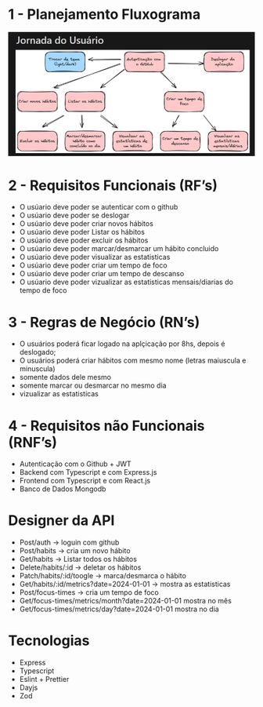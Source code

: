 # 1 - Planejamento Fluxograma

![Foto](src/assets/foto.png)

# 2 - Requisitos Funcionais (RF’s)

- O usúario deve poder se autenticar com o github
- O usúario deve poder se deslogar
- O usúario deve poder criar novos hábitos
- O usúario deve poder Listar os hábitos
- O usúario deve poder excluir os hábitos
- O usúario deve poder marcar/desmarcar um hábito concluido
- O usúario deve poder visualizar as estatisticas
- O usúario deve poder criar um tempo de foco
- O usúario deve poder criar um tempo de descanso
- O usúario deve poder vizualizar as estatisticas mensais/diarias do tempo de foco

# 3 - Regras de Negócio (RN’s)

- O usuários poderá ficar logado na aplçicação por 8hs, depois é deslogado;
- O usuários poderá criar hábitos com mesmo nome (letras maiuscula e minuscula)
- somente dados dele mesmo
- somente marcar ou desmarcar no mesmo dia
- vizualizar as estatisticas

# 4 - Requisitos não Funcionais (RNF’s)

- Autenticação com o Github + JWT
- Backend com Typescript e com Express.js
- Frontend com Typescript e com React.js
- Banco de Dados Mongodb

# Designer da API

- Post/auth → loguin com github
- Post/habits → cria um novo hábito
- Get/habits → Listar todos os hábitos
- Delete/habits/:id → deletar os hábitos
- Patch/habits/:id/toogle → marca/desmarca o hábito
- Get/habits/:id/metrics?date=2024-01-01 → mostra as estatisticas
- Post/focus-times → cria um tempo de foco
- Get/focus-times/metrics/month?date=2024-01-01 mostra no mês
- Get/focus-times/metrics/day?date=2024-01-01 mostra no dia

# Tecnologias
- Express
- Typescript
- Eslint + Prettier
- Dayjs
- Zod